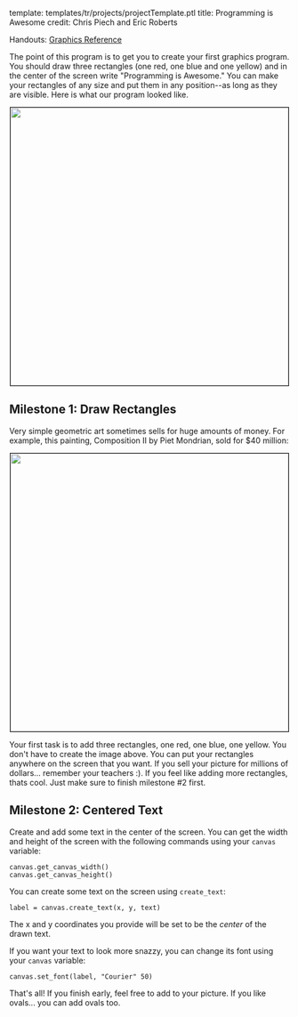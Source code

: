 template: templates/tr/projects/projectTemplate.ptl
title: Programming is Awesome
credit: Chris Piech and Eric Roberts

Handouts: [Graphics Reference]({{pathToRoot}}en/handouts/graphics.html)<br/>

The point of this program is to get you to create your first graphics program. You should draw three rectangles (one red, one blue and one yellow) and in the center of the screen write "Programming is Awesome." You can make your rectangles of any size and put them in any position--as long as they are visible. Here is what our program looked like.

<center>
  <img style="width:500px;border: 1px solid #000000" src="{{pathToRoot}}img/projects/programmingIsAwesome/demo.png">
</center>

## Milestone 1: Draw Rectangles

Very simple geometric art sometimes sells for huge amounts of money. For example, this painting, Composition II by Piet Mondrian, sold for $40 million:

<center>
  <img style="width:500px;border: 1px solid #000000" src="{{pathToRoot}}img/projects/programmingIsAwesome//mondrian.jpg">
</center>

Your first task is to add three rectangles, one red, one blue, one yellow. You don't have to create the image above. You can put your rectangles anywhere on the screen that you want. If you sell your picture for millions of dollars... remember your teachers :). If you feel like adding more rectangles, thats cool. Just make sure to finish milestone #2 first.


## Milestone 2: Centered Text

Create and add some text in the center of the screen. You can get the width and height of the screen with the following commands using your `canvas` variable:

```
canvas.get_canvas_width()
canvas.get_canvas_height()
```

You can create some text on the screen using `create_text`:

```
label = canvas.create_text(x, y, text)
```

The x and y coordinates you provide will be set to be the _center_ of the drawn text.

If you want your text to look more snazzy, you can change its font using your `canvas` variable:

```
canvas.set_font(label, "Courier" 50)
```

That's all! If you finish early, feel free to add to your picture. If you like ovals... you can add ovals too.
